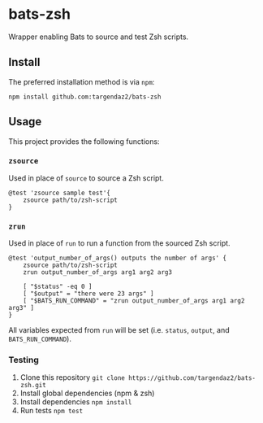# bats-zsh
Wrapper enabling Bats to source and test Zsh scripts.

## Install
The preferred installation method is via `npm`:
```
npm install github.com:targendaz2/bats-zsh
```

## Usage
This project provides the following functions:
### `zsource`
Used in place of `source` to source a Zsh script.
```
@test 'zsource sample test'{
    zsource path/to/zsh-script
}
```
### `zrun`
Used in place of `run` to run a function from the sourced Zsh script.
```
@test 'output_number_of_args() outputs the number of args' {
    zsource path/to/zsh-script
    zrun output_number_of_args arg1 arg2 arg3

    [ "$status" -eq 0 ]
    [ "$output" = "there were 23 args" ]
    [ "$BATS_RUN_COMMAND" = "zrun output_number_of_args arg1 arg2 arg3" ]
}
```
All variables expected from `run` will be set (i.e. `status`, `output`, and `BATS_RUN_COMMAND`).

### Testing
1. Clone this repository
`git clone https://github.com/targendaz2/bats-zsh.git`
2. Install global dependencies (npm & zsh)
3. Install dependencies
`npm install`
4. Run tests
`npm test`
